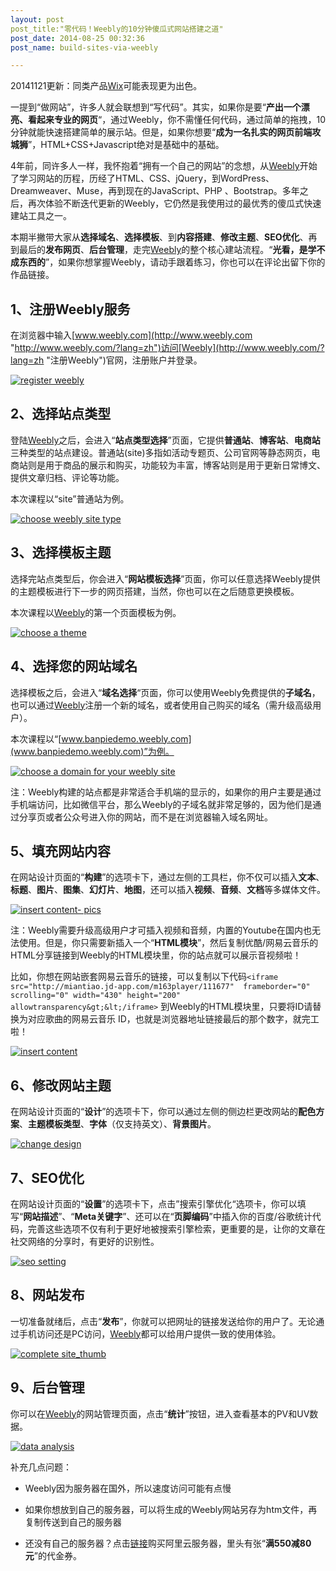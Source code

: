 ```yaml
---
layout: post
post_title:"零代码！Weebly的10分钟傻瓜式网站搭建之道"
post_date: 2014-08-25 00:32:36
post_name: build-sites-via-weebly

---
```


20141121更新：同类产品[Wix](http://www.wix.com/)可能表现更为出色。

一提到“做网站”，许多人就会联想到“写代码”。其实，如果你是要“**产出一个漂亮、看起来专业的网页**“，通过Weebly，你不需懂任何代码，通过简单的拖拽，10分钟就能快速搭建简单的展示站。但是，如果你想要“**成为一名扎实的网页前端攻城狮**”，HTML+CSS+Javascript绝对是基础中的基础。

4年前，同许多人一样，我怀抱着“拥有一个自己的网站”的念想，从[Weebly](http://www.weebly.com/?lang=zh)开始了学习网站的历程，历经了HTML、CSS、jQuery，到WordPress、Dreamweaver、Muse，再到现在的JavaScript、PHP 、Bootstrap。多年之后，再次体验不断迭代更新的Weebly，它仍然是我使用过的最优秀的傻瓜式快速建站工具之一。

本期半撇带大家从**选择域名**、**选择模板**、到**内容搭建**、**修改主题**、**SEO优化**、再到最后的**发布网页**、**后台管理**，走完[Weebly](http://www.weebly.com/?lang=zh)的整个核心建站流程。“**光看，是学不成东西的**”，如果你想掌握Weebly，请动手跟着练习，你也可以在评论出留下你的作品链接。

## 1、注册Weebly服务

在浏览器中输入[www.weebly.com](http://www.weebly.com "http://www.weebly.com/?lang=zh")访问[Weebly](http://www.weebly.com/?lang=zh "注册Weebly")官网，注册账户并登录。

[![register weebly](http://7arnhx.com1.z0.glb.clouddn.com/wp-content/uploads/2014/08/registerweebly_thumb.jpg "register weebly")](http://7arnhx.com1.z0.glb.clouddn.com/wp-content/uploads/2014/08/registerweebly.jpg)

## 2、选择站点类型

登陆[Weebly](http://www.weebly.com/?lang=zh)之后，会进入“**站点类型选择**”页面，它提供**普通站**、**博客站**、**电商站**三种类型的站点建设。普通站(site)多指如活动专题页、公司官网等静态网页，电商站则是用于商品的展示和购买，功能较为丰富，博客站则是用于更新日常博文、提供文章归档、评论等功能。

本次课程以“site”普通站为例。

[![choose weebly site type ](http://7arnhx.com1.z0.glb.clouddn.com/wp-content/uploads/2014/08/chooseweeblysitetype_thumb.jpg "choose weebly site type ")](http://7arnhx.com1.z0.glb.clouddn.com/wp-content/uploads/2014/08/chooseweeblysitetype.jpg)

## 3、选择模板主题

选择完站点类型后，你会进入“**网站模板选择**”页面，你可以任意选择Weebly提供的主题模板进行下一步的网页搭建，当然，你也可以在之后随意更换模板。

本次课程以[Weebly](http://www.weebly.com/?lang=zh)的第一个页面模板为例。

[![choose a theme](http://7arnhx.com1.z0.glb.clouddn.com/wp-content/uploads/2014/08/chooseatheme_thumb.jpg "choose a theme")](http://7arnhx.com1.z0.glb.clouddn.com/wp-content/uploads/2014/08/chooseatheme.jpg)

## 4、选择您的网站域名

选择模板之后，会进入“**域名选择**“页面，你可以使用Weebly免费提供的**子域名**，也可以通过[Weebly](http://www.weebly.com/?lang=zh)注册一个新的域名，或者使用自己购买的域名（需升级高级用户）。

本次课程以“[www.banpiedemo.weebly.com](www.banpiedemo.weebly.com)”为例。

[![choose a domain for your weebly site](http://7arnhx.com1.z0.glb.clouddn.com/wp-content/uploads/2014/08/chooseadomainforyourweeblysite_thumb.jpg "choose a domain for your weebly site")](http://7arnhx.com1.z0.glb.clouddn.com/wp-content/uploads/2014/08/chooseadomainforyourweeblysite.jpg)

注：Weebly构建的站点都是非常适合手机端的显示的，如果你的用户主要是通过手机端访问，比如微信平台，那么Weebly的子域名就非常足够的，因为他们是通过分享页或者公众号进入你的网站，而不是在浏览器输入域名网址。

## 5、填充网站内容

在网站设计页面的“**构建**”的选项卡下，通过左侧的工具栏，你不仅可以插入**文本**、**标题**、**图片**、**图集**、**幻灯片**、**地图**，还可以插入**视频**、**音频**、**文档**等多媒体文件。

[![insert content- pics](http://7arnhx.com1.z0.glb.clouddn.com/wp-content/uploads/2014/08/insertcontentpics_thumb.jpg "insert content- pics")](http://7arnhx.com1.z0.glb.clouddn.com/wp-content/uploads/2014/08/insertcontentpics.jpg)

注：Weebly需要升级高级用户才可插入视频和音频，内置的Youtube在国内也无法使用。但是，你只需要新插入一个“**HTML模块**”，然后复制优酷/网易云音乐的HTML分享链接到Weebly的HTML模块里，你的站点就可以展示音视频啦！

比如，你想在网站嵌套网易云音乐的链接，可以复制以下代码`<iframe src="http://miantiao.jd-app.com/m163player/111677"  frameborder="0" scrolling="0" width="430" height="200" allowtransparency&gt;&lt;/iframe>` 到Weebly的HTML模块里，只要将ID请替换为对应歌曲的网易云音乐 ID，也就是浏览器地址链接最后的那个数字，就完工啦！

[![insert content](http://7arnhx.com1.z0.glb.clouddn.com/wp-content/uploads/2014/08/insertcontent_thumb.jpg "insert content")](http://7arnhx.com1.z0.glb.clouddn.com/wp-content/uploads/2014/08/insertcontent.jpg)

## 6、修改网站主题

在网站设计页面的“**设计**”的选项卡下，你可以通过左侧的侧边栏更改网站的**配色方案**、**主题模板类型**、**字体**（仅支持英文）、**背景图片**。

[![change design](http://7arnhx.com1.z0.glb.clouddn.com/wp-content/uploads/2014/08/changedesign_thumb.jpg "change design")](http://7arnhx.com1.z0.glb.clouddn.com/wp-content/uploads/2014/08/changedesign.jpg)

## 7、SEO优化

在网站设计页面的“**设置**”的选项卡下，点击”搜索引擎优化“选项卡，你可以填写“**网站描述**”、“**Meta关键字**”、还可以在“**页脚编码**”中插入你的百度/谷歌统计代码，完善这些选项不仅有利于更好地被搜索引擎检索，更重要的是，让你的文章在社交网络的分享时，有更好的识别性。

[![seo  setting](http://7arnhx.com1.z0.glb.clouddn.com/wp-content/uploads/2014/08/seosetting_thumb.jpg "seo  setting")](http://7arnhx.com1.z0.glb.clouddn.com/wp-content/uploads/2014/08/seosetting.jpg)

## 8、网站发布

一切准备就绪后，点击“**发布**”，你就可以把网址的链接发送给你的用户了。无论通过手机访问还是PC访问，[Weebly](http://www.weebly.com/?lang=zh)都可以给用户提供一致的使用体验。

[![complete site_thumb](http://7arnhx.com1.z0.glb.clouddn.com/wp-content/uploads/2014/08/complete-site_thumb-503x1024.jpg)](http://7arnhx.com1.z0.glb.clouddn.com/wp-content/uploads/2014/08/complete-site_thumb.jpg)

## 9、后台管理

你可以在[Weebly](http://www.weebly.com/?lang=zh)的网站管理页面，点击“**统计**”按钮，进入查看基本的PV和UV数据。

[![data analysis](http://7arnhx.com1.z0.glb.clouddn.com/wp-content/uploads/2014/08/dataanalysis_thumb.jpg "data analysis")](http://7arnhx.com1.z0.glb.clouddn.com/wp-content/uploads/2014/08/dataanalysis.jpg)

补充几点问题：

*   Weebly因为服务器在国外，所以速度访问可能有点慢

*   如果你想放到自己的服务器，可以将生成的Weebly网站另存为htm文件，再复制传送到自己的服务器

*   还没有自己的服务器？点击[链接](http://promotion.aliyun.com/act/aliyun/kjmedia/activity_3.html?ali_trackid=2:mm_13429164_7164438_24318027:1407557480_2k5_541541622#tocoupon)购买阿里云服务器，里头有张“**满550减80元**”的代金券。
